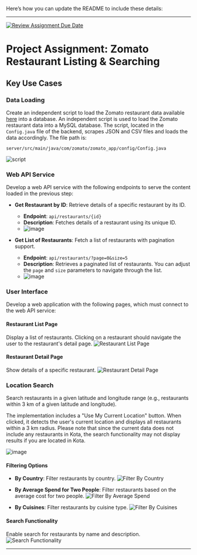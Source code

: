 Here’s how you can update the README to include these details:

---

[![Review Assignment Due Date](https://classroom.github.com/assets/deadline-readme-button-22041afd0340ce965d47ae6ef1cefeee28c7c493a6346c4f15d667ab976d596c.svg)](https://classroom.github.com/a/JTy-CUJF)

# Project Assignment: Zomato Restaurant Listing & Searching

## Key Use Cases

### Data Loading
Create an independent script to load the Zomato restaurant data available [here](https://www.kaggle.com/datasets/shrutimehta/zomato-restaurants-data) into a database.
An independent script is used to load the Zomato restaurant data into a MySQL database. The script, located in the `Config.java` file of the backend, scrapes JSON and CSV files and loads the data accordingly. The file path is:
```
server/src/main/java/com/zomato/zomato_app/config/Config.java
```

![script](https://github.com/user-attachments/assets/fb4e336f-443b-47d2-a3ee-b469f0af268b)


### Web API Service

Develop a web API service with the following endpoints to serve the content loaded in the previous step:
- **Get Restaurant by ID**: Retrieve details of a specific restaurant by its ID.
  - **Endpoint**: `api/restaurants/{id}`
  - **Description**: Fetches details of a restaurant using its unique ID.
  - ![image](https://github.com/user-attachments/assets/d736833f-9800-426a-a68e-7b8511c5e6f8)
  
- **Get List of Restaurants**: Fetch a list of restaurants with pagination support.
  - **Endpoint**: `api/restaurants/?page=0&size=5`
  - **Description**: Retrieves a paginated list of restaurants. You can adjust the `page` and `size` parameters to navigate through the list.
  - ![image](https://github.com/user-attachments/assets/95030271-c815-42ee-8fe7-88a44c5ed967)


### User Interface
Develop a web application with the following pages, which must connect to the web API service:


#### Restaurant List Page
Display a list of restaurants. Clicking on a restaurant should navigate the user to the restaurant's detail page.
![Restaurant List Page](https://github.com/user-attachments/assets/d7c094e0-3e2a-4787-9fa3-6ada8f2980de)


#### Restaurant Detail Page
Show details of a specific restaurant.
![Restaurant Detail Page](https://github.com/user-attachments/assets/a1275d5f-ec3d-4220-b1dd-256078b92314)


### Location Search
Search restaurants in a given latitude and longitude range (e.g., restaurants within 3 km of a given latitude and longitude).

The implementation includes a "Use My Current Location" button. When clicked, it detects the user's current location and displays all restaurants within a 3 km radius. Please note that since the current data does not include any restaurants in Kota, the search functionality may not display results if you are located in Kota.

![image](https://github.com/user-attachments/assets/3462a777-c8e6-4869-9f24-e272abc665cb)

#### Filtering Options
- **By Country**: Filter restaurants by country.
  ![Filter By Country](https://github.com/user-attachments/assets/b6400ef5-4b6f-425b-8d5d-1dcbc6c6a3ac)

- **By Average Spend for Two People**: Filter restaurants based on the average cost for two people.
  ![Filter By Average Spend](https://github.com/user-attachments/assets/03b42963-63c7-465d-b66b-9bd39a70d0dd)

- **By Cuisines**: Filter restaurants by cuisine type.
  ![Filter By Cuisines](https://github.com/user-attachments/assets/10b0e2fa-b8f0-4339-bfd2-537eab631a92)



#### Search Functionality
Enable search for restaurants by name and description.
![Search Functionality](https://github.com/user-attachments/assets/d7933575-0aaa-4634-b01c-673f4c992e56)


---
